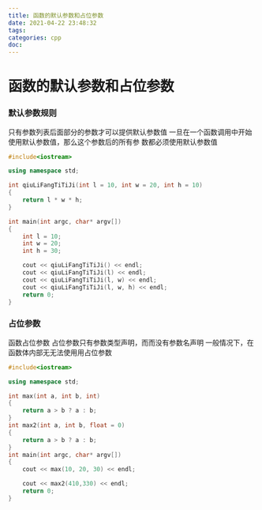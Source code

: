```yaml
---
title: 函数的默认参数和占位参数
date: 2021-04-22 23:48:32
tags:
categories: cpp
doc:
---
```


# 函数的默认参数和占位参数

### 默认参数规则

只有参数列表后面部分的参数才可以提供默认参数值
一旦在一个函数调用中开始使用默认参数值，那么这个参数后的所有参
数都必须使用默认参数值

```c++
#include<iostream>

using namespace std;

int qiuLiFangTiTiJi(int l = 10, int w = 20, int h = 10)
{
	return l * w * h;
}

int main(int argc, char* argv[])
{
	int l = 10;
	int w = 20;
	int h = 30;

	cout << qiuLiFangTiTiJi() << endl;
	cout << qiuLiFangTiTiJi(l) << endl;
	cout << qiuLiFangTiTiJi(l, w) << endl;
	cout << qiuLiFangTiTiJi(l, w, h) << endl;
	return 0;
}
```

### 占位参数

函数占位参数
占位参数只有参数类型声明，⽽而没有参数名声明
一般情况下，在函数体内部⽆无法使⽤用占位参数



```c++
#include<iostream>

using namespace std;

int max(int a, int b, int)
{
	return a > b ? a : b;
}
int max2(int a, int b, float = 0)
{
	return a > b ? a : b;
}
int main(int argc, char* argv[])
{
	cout << max(10, 20, 30) << endl;

	cout << max2(410,330) << endl;
	return 0;
}
```

